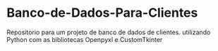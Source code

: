 # Banco-de-Dados-Para-Clientes
Repositorio para um projeto de banco de dados de clientes. utilizando Python com as bibliotecas Openpyxl e CustomTkinter
